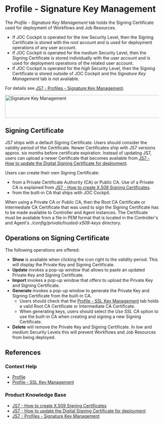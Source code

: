# Profile - Signature Key Management

The *Profile - Signature Key Management* tab holds the Signing Certificate used for deployment of Workflows and Job Resources.

- If JOC Cockpit is operated for the *low* Security Level, then the Signing Certificate is stored with the *root* account and is used for deployment operations of any user account.
- If JOC Cockpit is operated for the *medium* Security Level, then the Signing Certificate is stored individually with the user account and is used for deployment operations of the related user account.
- If JOC Cockpit is operated for the *high* Security Level, then the Signing Certificate is stored outside of JOC Cockpit and the *Signature Key Management* tab is not available.

For details see [JS7 - Profiles - Signature Key Management](https://kb.sos-berlin.com/display/JS7/JS7+-+Profiles+-+Signature+Key+Management).

<img src="assets/help-files/images/profile-signature-key-management.png" alt="Signature Key Management" width="800" height="75" />

## Signing Certificate

JS7 ships with a default Signing Certificate. Users should consider the validity period of the Certificate. Newer Certificates ship with JS7 versions approx. six months before certificate expiration. Instead of updating JS7, users can upload a newer Certificate that becomes available from [JS7 - How to update the Digital Signing Certificate for deployment](https://kb.sos-berlin.com/display/JS7/JS7+-+How+to+update+the+Digital+Signing+Certificate+for+deployment).

Users can create their own Signing Certificate:

- from a Private Certificate Authority (CA) or Public CA. Use of a Private CA is explained from [JS7 - How to create X.509 Signing Certificates](https://kb.sos-berlin.com/display/JS7/JS7+-+How+to+create+X.509+Signing+Certificates).
- from the built-in CA that ships with JOC Cockpit.

When using a Private CA or Public CA, then the Root CA Certificate or Intermediate CA Certificate that was used to sign the Signing Certificate has to be made available to Controller and Agent instances. The Certificate must be available from a file in PEM format that is located in the Controller's and Agent's *./config/private/trusted-x509-keys* directory.

## Operations on Signing Certificate

The following operations are offered:

- **Show** is available when clicking the icon right to the validity period. This will display the Private Key and Signing Certificate.
- **Update** invokes a pop-up window that allows to paste an updated Private Key and Signing Certificate.
- **Import** invokes a pop-up window that offers to upload the Private Key and Signing Certificate.
- **Generate** invokes a pop-up window to generate the Private Key and Signing Certificate from the built-in CA.
  - Users should check that the [Profile - SSL Key Management](/profile-ssl-key-management) tab holds a valid Root CA Certificate or Intermediate CA Certificate.
  - When generating keys, users should select the *Use SSL CA* option to use the built-in CA when creating and signing a new Signing Certificate.
- **Delete** will remove the Private Key and Signing Certificate. In *low* and *medium* Security Levels this will prevent Workflows and Job Resources from being deployed.

## References

### Context Help

- [Profile](/profile)
- [Profile - SSL Key Management](/profile-ssl-key-management)

### Product Knowledge Base

- [JS7 - How to create X.509 Signing Certificates](https://kb.sos-berlin.com/display/JS7/JS7+-+How+to+create+X.509+Signing+Certificates)
- [JS7 - How to update the Digital Signing Certificate for deployment](https://kb.sos-berlin.com/display/JS7/JS7+-+How+to+update+the+Digital+Signing+Certificate+for+deployment)
- [JS7 - Profiles - Signature Key Management](https://kb.sos-berlin.com/display/JS7/JS7+-+Profiles+-+Signature+Key+Management)
